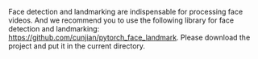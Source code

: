 Face detection and landmarking are indispensable for processing face videos. And we recommend you to use the following library for face detection and landmarking: https://github.com/cunjian/pytorch_face_landmark.
Please download the project and put it in the current directory.
